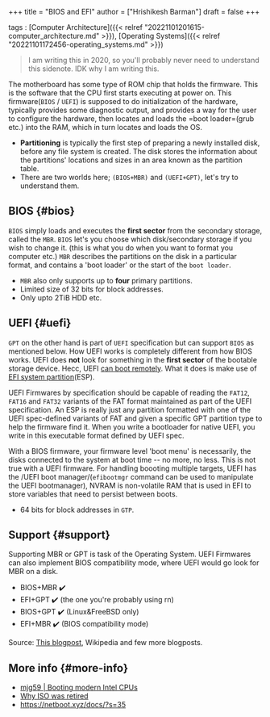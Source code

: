 +++
title = "BIOS and EFI"
author = ["Hrishikesh Barman"]
draft = false
+++

tags
: [Computer Architecture]({{< relref "20221101201615-computer_architecture.md" >}}), [Operating Systems]({{< relref "20221101172456-operating_systems.md" >}})

> I am writing this in 2020, so you'll probably never need to understand this sidenote. IDK why I am writing this.

The motherboard has some type of ROM chip that holds the firmware. This is the software that the CPU first starts executing at power on. This firmware(`BIOS` / `UEFI`) is supposed to do initialization of the hardware, typically provides some diagnostic output, and provides a way for the user to configure the hardware, then locates and loads the =boot loader=(grub etc.) into the RAM, which in turn locates and loads the OS.

-   **Partitioning** is typically the first step of preparing a newly installed disk, before any file system is created. The disk stores the information about the partitions' locations and sizes in an area known as the partition table.
-   There are two worlds here; `(BIOS+MBR)` and `(UEFI+GPT)`, let's try to understand them.


## BIOS {#bios}

`BIOS` simply loads and executes the **first sector** from the secondary storage, called the `MBR`. `BIOS` let's you choose which disk/secondary storage if you wish to change it. (this is what you do when you want to format you computer etc.) `MBR` describes the partitions on the disk in a particular format, and contains a 'boot loader' or the start of the `boot loader`.

-   `MBR` also only supports up to **four** primary partitions.
-   Limited size of 32 bits for block addresses.
-   Only upto 2TiB HDD etc.


## UEFI {#uefi}

`GPT` on the other hand is part of `UEFI` specification but can support `BIOS` as mentioned below. How UEFI works is completely different from how BIOS works. UEFI does **not** look for something in the **first sector** of the bootable storage device. Hecc, UEFI [can boot remotely](https://en.wikipedia.org/wiki/Preboot_Execution_Environment). What it does is make use of [EFI system partition](https://en.wikipedia.org/wiki/EFI_system_partition)(ESP).

UEFI Firmwares by specification should be capable of reading the `FAT12`, `FAT16` and `FAT32` variants of the FAT format maintained as part of the UEFI specification. An ESP is really just any partition formatted with one of the UEFI spec-defined variants of FAT and given a specific GPT partition type to help the firmware find it. When you write a bootloader for native UEFI, you write in this executable format defined by UEFI spec.

With a BIOS firmware, your firmware level 'boot menu' is necessarily, the disks connected to the system at boot time -- no more, no less. This is not true with a UEFI firmware. For handling boooting multiple targets, UEFI has the /UEFI boot manager/(`efibootmgr` command can be used to manipulate the UEFI bootmanager), NVRAM is non-volatile RAM that is used in EFI to store variables that need to persist between boots.

-   64 bits for block addresses in `GTP`.


## Support {#support}

Supporting MBR or GPT is task of the Operating System. UEFI Firmwares can also implement BIOS compatibility mode, where UEFI would go look for MBR on a disk.

-   BIOS+MBR ✔️
-   EFI+GPT ✔️ (the one you're probably using rn)
-   BIOS+GPT ✔️ (Linux&amp;FreeBSD only)
-   EFI+MBR ✔️ (BIOS compatibility mode)

Source: [This blogpost](https://www.happyassassin.net/2014/01/25/uefi-boot-how-does-that-actually-work-then/), Wikipedia and few more blogposts.


## More info {#more-info}

-   [mjg59 | Booting modern Intel CPUs](https://mjg59.dreamwidth.org/66109.html)
-   [Why ISO was retired](https://bkhome.org/news/202112/why-iso-was-retired.html)
-   <https://netboot.xyz/docs/?s=35>

